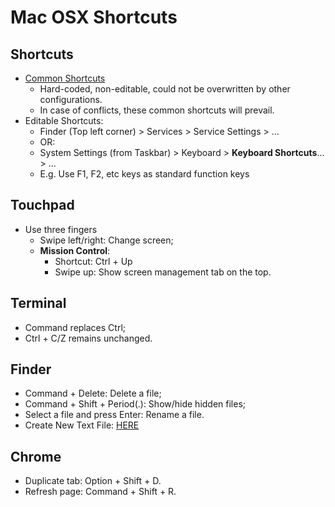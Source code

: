 # Mac OSX Shortcuts

## Shortcuts

- [Common Shortcuts](https://support.apple.com/en-us/102650)
  - Hard-coded, non-editable, could not be overwritten by other configurations. 
  - In case of conflicts, these common shortcuts will prevail. 
- Editable Shortcuts:
  - Finder (Top left corner) > Services > Service Settings > ...
  - OR: 
  - System Settings (from Taskbar) > Keyboard > **Keyboard Shortcuts**... >  ...
  - E.g. Use F1, F2, etc keys as standard function keys

## Touchpad

- Use three fingers
  - Swipe left/right: Change screen;
  - **Mission Control**:
    - Shortcut: Ctrl + Up
    - Swipe up: Show screen management tab on the top.

## Terminal

- Command replaces Ctrl;
- Ctrl + C/Z remains unchanged.

## Finder

- Command + Delete: Delete a file;
- Command + Shift + Period(.): Show/hide hidden files;
- Select a file and press Enter: Rename a file.
- Create New Text File: [HERE](https://apple.stackexchange.com/questions/84309/how-to-create-a-text-file-in-a-folder)

## Chrome

- Duplicate tab: Option + Shift + D.
- Refresh page: Command + Shift + R. 